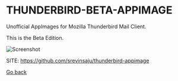 # THUNDERBIRD-BETA-APPIMAGE
 
 Unofficial AppImages for Mozilla Thunderbird Mail Client.

 This is the Beta Edition.
 
 ![Screenshot](https://media.imgcdn.org/repo/2023/03/mozilla-thunderbird/Mozilla-Thunderbird-free-download.jpg)
 
 SITE: https://github.com/srevinsaju/thunderbird-appimage

 [Go back](https://portable-linux-apps.github.io/apps.html)
